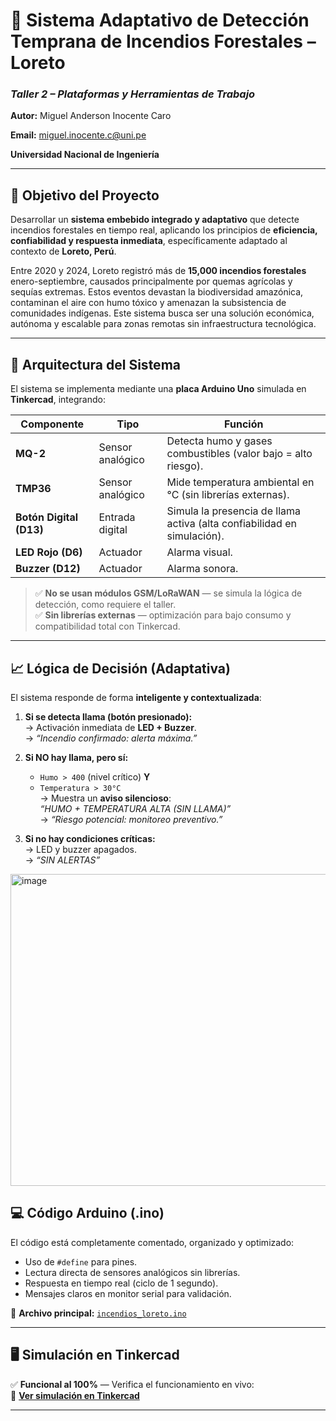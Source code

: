 # 🌿 Sistema Adaptativo de Detección Temprana de Incendios Forestales – Loreto  
### *Taller 2 – Plataformas y Herramientas de Trabajo*  
**Autor:** Miguel Anderson Inocente Caro

**Email:** miguel.inocente.c@uni.pe

**Universidad Nacional de Ingeniería**  

---

## 🎯 Objetivo del Proyecto

Desarrollar un **sistema embebido integrado y adaptativo** que detecte incendios forestales en tiempo real, aplicando los principios de **eficiencia, confiabilidad y respuesta inmediata**, específicamente adaptado al contexto de **Loreto, Perú**.  

Entre 2020 y 2024, Loreto registró más de **15,000 incendios forestales** enero-septiembre, causados principalmente por quemas agrícolas y sequías extremas. Estos eventos devastan la biodiversidad amazónica, contaminan el aire con humo tóxico y amenazan la subsistencia de comunidades indígenas. Este sistema busca ser una solución económica, autónoma y escalable para zonas remotas sin infraestructura tecnológica.

---

## 🔧 Arquitectura del Sistema

El sistema se implementa mediante una **placa Arduino Uno** simulada en **Tinkercad**, integrando:

| Componente | Tipo | Función |
|----------|------|---------|
| **MQ-2** | Sensor analógico | Detecta humo y gases combustibles (valor bajo = alto riesgo). |
| **TMP36** | Sensor analógico | Mide temperatura ambiental en °C (sin librerías externas). |
| **Botón Digital (D13)** | Entrada digital | Simula la presencia de llama activa (alta confiabilidad en simulación). |
| **LED Rojo (D6)** | Actuador | Alarma visual. |
| **Buzzer (D12)** | Actuador | Alarma sonora. |

> ✅ **No se usan módulos GSM/LoRaWAN** — se simula la lógica de detección, como requiere el taller.  
> ✅ **Sin librerías externas** — optimización para bajo consumo y compatibilidad total con Tinkercad.

---

## 📈 Lógica de Decisión (Adaptativa)

El sistema responde de forma **inteligente y contextualizada**:

1. **Si se detecta llama (botón presionado):**  
   → Activación inmediata de **LED + Buzzer**.  
   → *“Incendio confirmado: alerta máxima.”*

2. **Si NO hay llama, pero sí:**  
   - `Humo > 400` (nivel crítico) **Y**  
   - `Temperatura > 30°C`  
   → Muestra un **aviso silencioso**:  
   *“HUMO + TEMPERATURA ALTA (SIN LLAMA)”*  
   → *“Riesgo potencial: monitoreo preventivo.”*

3. **Si no hay condiciones críticas:**  
   → LED y buzzer apagados.  
   → *“SIN ALERTAS”*

<img width="672" height="499" alt="image" src="https://github.com/user-attachments/assets/d8c91205-b4bd-47e9-98eb-7fcb39c03790" />

## 💻 Código Arduino (.ino)

El código está completamente comentado, organizado y optimizado:

- Uso de `#define` para pines.
- Lectura directa de sensores analógicos sin librerías.
- Respuesta en tiempo real (ciclo de 1 segundo).
- Mensajes claros en monitor serial para validación.

📌 **Archivo principal:** [`incendios_loreto.ino`](incendios_loreto.ino)

---

## 🖥️ Simulación en Tinkercad

✅ **Funcional al 100%** — Verifica el funcionamiento en vivo:  
🔗 [**Ver simulación en Tinkercad**](https://www.tinkercad.com/things/khUQ1Vb5O4Q-sistema-de-deteccion-temprana-de-incendios-forestales-?sharecode=6OHVXL1VrUTqqwaQsSHTYyKzoAQEqFgKJxRLniMT_Xc)

---

